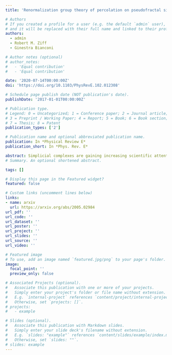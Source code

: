 ```yaml
---
title: 'Renormalization group theory of percolation on pseudofractal simplicial and cell complexes'

# Authors
# If you created a profile for a user (e.g. the default `admin` user), write the username (folder name) here
# and it will be replaced with their full name and linked to their profile.
authors:
  - admin
  - Robert M. Ziff
  - Ginestra Bianconi

# Author notes (optional)
# author_notes:
#   - 'Equal contribution'
#   - 'Equal contribution'

date: '2020-07-14T00:00:00Z'
doi: 'https://doi.org/10.1103/PhysRevE.102.012308'

# Schedule page publish date (NOT publication's date).
publishDate: '2017-01-01T00:00:00Z'

# Publication type.
# Legend: 0 = Uncategorized; 1 = Conference paper; 2 = Journal article;
# 3 = Preprint / Working Paper; 4 = Report; 5 = Book; 6 = Book section;
# 7 = Thesis; 8 = Patent
publication_types: ['2']

# Publication name and optional abbreviated publication name.
publication: In *Physical Review E*
publication_short: In *Phys. Rev. E*

abstract: Simplicial complexes are gaining increasing scientific attention as they are generalized network structures that can represent the many-body interactions existing in complex systems raging from the brain to high-order social networks. Simplicial complexes are formed by simplicies, such as nodes, links, triangles and so on. Cell complexes further extend these generalized network structures as they are formed by regular polytopes such as squares, pentagons etc. Pseudo-fractal simplicial and cell complexes are a major example of generalized network structures and they can be obtained by gluing 2-dimensional m-polygons (m=2 triangles, m=4 squares, m=5 pentagons, etc.) along their links according to a simple iterative rule. Here we investigate the interplay between the topology of pseudo-fractal simplicial and cell complexes and their dynamics by characterizing the critical properties of link percolation defined on these structures. By using the renormalization group we show that the pseudo-fractal simplicial and cell complexes have a continuous percolation threshold at pc=0. When the pseudo-fractal structure is formed by polygons of the same size m, the transition is characterized by an exponential suppression of the order parameter P∞ that depends on the number of sides m of the polygons forming the pseudo-fractal cell complex, i.e., P∝pexp(−α/pm−2). Here these results are also generalized to random pseudo-fractal cell-complexes formed by polygons of different number of sides m.
# Summary. An optional shortened abstract.

tags: []

# Display this page in the Featured widget?
featured: false

# Custom links (uncomment lines below)
links:
- name: arxiv
  url: https://arxiv.org/abs/2005.02984
url_pdf: ''
url_code: ''
url_dataset: ''
url_poster: ''
url_project: ''
url_slides: ''
url_source: ''
url_video: ''

# Featured image
# To use, add an image named `featured.jpg/png` to your page's folder.
image:
  focal_point: ''
  preview_only: false

# Associated Projects (optional).
#   Associate this publication with one or more of your projects.
#   Simply enter your project's folder or file name without extension.
#   E.g. `internal-project` references `content/project/internal-project/index.md`.
#   Otherwise, set `projects: []`.
# projects:
#   - example

# Slides (optional).
#   Associate this publication with Markdown slides.
#   Simply enter your slide deck's filename without extension.
#   E.g. `slides: "example"` references `content/slides/example/index.md`.
#   Otherwise, set `slides: ""`.
# slides: example
---
```

<!-- 
{{% callout note %}}
Click the _Cite_ button above to demo the feature to enable visitors to import publication metadata into their reference management software.
{{% /callout %}}

{{% callout note %}}
Create your slides in Markdown - click the _Slides_ button to check out the example.
{{% /callout %}}

Supplementary notes can be added here, including [code, math, and images](https://wowchemy.com/docs/writing-markdown-latex/). -->
